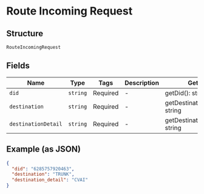 
# Route Incoming Request

## Structure

`RouteIncomingRequest`

## Fields

| Name | Type | Tags | Description | Getter | Setter |
|  --- | --- | --- | --- | --- | --- |
| `did` | `string` | Required | - | getDid(): string | setDid(string did): void |
| `destination` | `string` | Required | - | getDestination(): string | setDestination(string destination): void |
| `destinationDetail` | `string` | Required | - | getDestinationDetail(): string | setDestinationDetail(string destinationDetail): void |

## Example (as JSON)

```json
{
  "did": "6285757920463",
  "destination": "TRUNK",
  "destination_detail": "CVAI"
}
```

